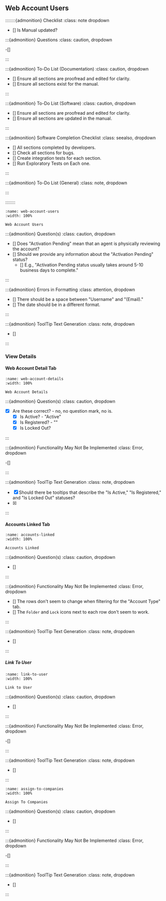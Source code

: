 

## Web Account Users


::::::::{admonition} Checklist
:class: note dropdown


- [] Is Manual updated?


:::{admonition} Questions
:class: caution, dropdown

-[]


:::


:::{admonition} To-Do List (Documentation)
:class: caution, dropdown

- [] Ensure all sections are proofread and edited for clarity.
- [] Ensure all sections exist for the manual.

:::

:::{admonition} To-Do List (Software)
:class: caution, dropdown

- [] Ensure all sections are proofread and edited for clarity.
- [] Ensure all sections are updated in the manual.

:::



:::{admonition} Software Completion Checklist
:class: seealso, dropdown

- [] All sections completed by developers.
- [] Check all sections for bugs. 
- [] Create integration tests for each section. 
- [] Run Exploratory Tests on Each one. 

:::


:::{admonition} To-Do List (General)
:class: note, dropdown


:::


::::::::



```{figure} ../../_static/solo_app/Web_Account/Web_Account_Users.png
:name: web-account-users
:width: 100%

Web Account Users
```


:::{admonition} Question(s)
:class: caution, dropdown

- [] Does "Activation Pending" mean that an agent is physically reviewing the account?
- [] Should we provide any information about the "Activation Pending" status? 
  - [] E.g., "Activation Pending status usually takes around 5-10 business days to complete."

:::



:::{admonition} Errors in Formatting
:class: attention, dropdown

- [] There should be a space between "Username" and "(Email)."
- [] The date should be in a different format. 

:::


:::{admonition} ToolTip Text Generation
:class: note, dropdown

- [] 

:::


### View Details


#### Web Account Detail Tab


```{figure} ../../_static/solo_app/Web_Account/Web_Account_Detail.png
:name: web-account-details
:width: 100%

Web Account Details
```

:::{admonition} Question(s)
:class: caution, dropdown

- [X] Are these correct? - no, no question mark, no is.
  - [X] Is Active? - "Active"
  - [X] Is Registered? - ""
  - [X] Is Locked Out?

:::



:::{admonition} Functionality May Not Be Implemented
:class: Error, dropdown

-[] 

:::


:::{admonition} ToolTip Text Generation
:class: note, dropdown

- [X]  Should there be tooltips that describe the "Is Active," "Is Registered," and "Is Locked Out" statuses?
  - [X] 

:::


#### Accounts Linked Tab


```{figure} ../../_static/solo_app/Web_Account/Accounts_Linked.png
:name: accounts-linked
:width: 100%

Accounts Linked
```

:::{admonition} Question(s)
:class: caution, dropdown

- [] 

:::



:::{admonition} Functionality May Not Be Implemented
:class: Error, dropdown

- [] The rows don't seem to change when filtering for the "Account Type" tab.
- [] The ``Folder`` and ``Lock`` icons next to each row don't seem to work.

:::


:::{admonition} ToolTip Text Generation
:class: note, dropdown

- [] 

:::



##### Link To User



```{figure} ../../_static/solo_app/Web_Account/Link_To_User.png
:name: link-to-user
:width: 100%

Link to User
```



:::{admonition} Question(s)
:class: caution, dropdown

- [] 

:::



:::{admonition} Functionality May Not Be Implemented
:class: Error, dropdown

-[] 

:::


:::{admonition} ToolTip Text Generation
:class: note, dropdown

- [] 

:::



```{figure} ../../_static/solo_app/Web_Account/Assign_To_Companies.png
:name: assign-to-companies
:width: 100%

Assign To Companies
```



:::{admonition} Question(s)
:class: caution, dropdown

- [] 

:::



:::{admonition} Functionality May Not Be Implemented
:class: Error, dropdown

-[] 

:::


:::{admonition} ToolTip Text Generation
:class: note, dropdown

- [] 

:::
